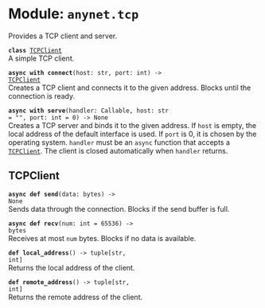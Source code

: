 
# Module: <code>anynet.tcp</code>

Provides a TCP client and server.

<code>**class** [TCPClient](#tcpclient)</code><br>
<span class="docs">A simple TCP client.</span>

<code>**async with connect**(host: str, port: int) -> [TCPClient](#tcpclient)</code><br>
<span class="docs">Creates a TCP client and connects it to the given address. Blocks until the connection is ready.</span>

<code>**async with serve**(handler: Callable, host: str = "", port: int = 0) -> None</code><br>
<span class="docs">Creates a TCP server and binds it to the given address. If `host` is empty, the local address of the default interface is used. If `port` is 0, it is chosen by the operating system. `handler` must be an `async` function that accepts a [`TCPClient`](#tcpclient). The client is closed automatically when `handler` returns.</span>

## TCPClient
<code>**async def send**(data: bytes) -> None</code><br>
<span class="docs">Sends data through the connection. Blocks if the send buffer is full.</span>

<code>**async def recv**(num: int = 65536) -> bytes</code><br>
<span class="docs">Receives at most `num` bytes. Blocks if no data is available.</span>

<code>**def local_address**() -> tuple[str, int]</code><br>
<span class="docs">Returns the local address of the client.</span>

<code>**def remote_address**() -> tuple[str, int]</code><br>
<span class="docs">Returns the remote address of the client.</span>
